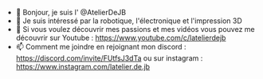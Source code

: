 - 👋 Bonjour, je suis l' @AtelierDeJB
- 👀 Je suis intéressé par la robotique, l'électronique et l'impression 3D
- 🌱 Si vous voulez découvrir mes passions et mes vidéos vous pouvez me découvrir sur Youtube : https://www.youtube.com/c/latelierdejb
- 📫 Comment me joindre en rejoignant mon discord : https://discord.com/invite/FUtfsJ3dTa 
                                   ou sur instagram : https://www.instagram.com/latelier.de.jb

<!---
AtelierDeJB/AtelierDeJB est un référentiel ✨ spécial ✨ car son `README.md` (ce fichier) apparaît sur votre profil GitHub.
Vous pouvez cliquer sur le lien Aperçu pour examiner vos modifications.
--->
